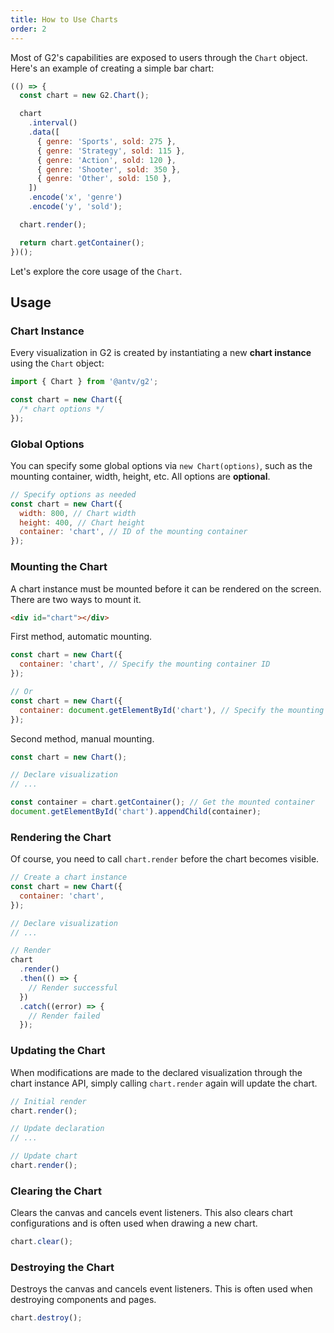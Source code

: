 ```yaml
---
title: How to Use Charts
order: 2
---
```


Most of G2's capabilities are exposed to users through the `Chart` object. Here's an example of creating a simple bar chart:

```js | ob
(() => {
  const chart = new G2.Chart();

  chart
    .interval()
    .data([
      { genre: 'Sports', sold: 275 },
      { genre: 'Strategy', sold: 115 },
      { genre: 'Action', sold: 120 },
      { genre: 'Shooter', sold: 350 },
      { genre: 'Other', sold: 150 },
    ])
    .encode('x', 'genre')
    .encode('y', 'sold');

  chart.render();

  return chart.getContainer();
})();
```

Let's explore the core usage of the `Chart`.

## Usage

### Chart Instance

Every visualization in G2 is created by instantiating a new **chart instance** using the `Chart` object:

```js
import { Chart } from '@antv/g2';

const chart = new Chart({
  /* chart options */
});
```

### Global Options

You can specify some global options via `new Chart(options)`, such as the mounting container, width, height, etc. All options are **optional**.

```js
// Specify options as needed
const chart = new Chart({
  width: 800, // Chart width
  height: 400, // Chart height
  container: 'chart', // ID of the mounting container
});
```

### Mounting the Chart

A chart instance must be mounted before it can be rendered on the screen. There are two ways to mount it.

```html
<div id="chart"></div>
```

First method, automatic mounting.

```js
const chart = new Chart({
  container: 'chart', // Specify the mounting container ID
});

// Or
const chart = new Chart({
  container: document.getElementById('chart'), // Specify the mounting container
});
```

Second method, manual mounting.

```js
const chart = new Chart();

// Declare visualization
// ...

const container = chart.getContainer(); // Get the mounted container
document.getElementById('chart').appendChild(container);
```

### Rendering the Chart

Of course, you need to call `chart.render` before the chart becomes visible.

```js
// Create a chart instance
const chart = new Chart({
  container: 'chart',
});

// Declare visualization
// ...

// Render
chart
  .render()
  .then(() => {
    // Render successful
  })
  .catch((error) => {
    // Render failed
  });
```

### Updating the Chart

When modifications are made to the declared visualization through the chart instance API, simply calling `chart.render` again will update the chart.

```js
// Initial render
chart.render();

// Update declaration
// ...

// Update chart
chart.render();
```

### Clearing the Chart

Clears the canvas and cancels event listeners. This also clears chart configurations and is often used when drawing a new chart.

```js
chart.clear();
```

### Destroying the Chart

Destroys the canvas and cancels event listeners. This is often used when destroying components and pages.

```js
chart.destroy();
```  
